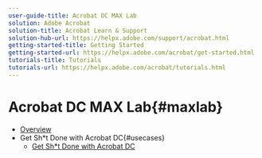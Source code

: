 ```yaml
---
user-guide-title: Acrobat DC MAX Lab
solution: Adobe Acrobat
solution-title: Acrobat Learn & Support
solution-hub-url: https://helpx.adobe.com/support/acrobat.html
getting-started-title: Getting Started
getting-started-url: https://helpx.adobe.com/acrobat/get-started.html
tutorials-title: Tutorials
tutorials-url: https://helpx.adobe.com/acrobat/tutorials.html
---
```


# Acrobat DC MAX Lab{#maxlab}

+ [Overview](overview.md)
+ Get Sh*t Done with Acrobat DC{#usecases}
  + [Get Sh*t Done with Acrobat DC](gsd.md)


